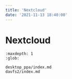 ```yaml
---
title: 'Nextcloud'
date: '2021-11-13 18:40:00'
---
```

# Nextcloud

```{toctree}
:maxdepth: 1
:glob:

desktop_ppa/index.md
davfs2/index.md
```
